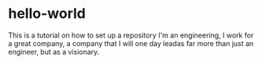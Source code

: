 # hello-world
This is a tutorial on how to set up a repository
I'm an engineering, I work for a great company, a company that I will one day leadas far more than just an engineer, but as a visionary. 
